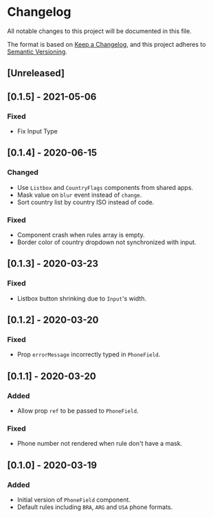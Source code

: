 # Changelog
All notable changes to this project will be documented in this file.

The format is based on [Keep a Changelog](https://keepachangelog.com/en/1.0.0/),
and this project adheres to [Semantic Versioning](https://semver.org/spec/v2.0.0.html).

## [Unreleased]

## [0.1.5] - 2021-05-06
### Fixed
- Fix Input Type

## [0.1.4] - 2020-06-15
### Changed
- Use `Listbox` and `CountryFlags` components from shared apps.
- Mask value on `blur` event instead of `change`.
- Sort country list by country ISO instead of code.

### Fixed
- Component crash when rules array is empty.
- Border color of country dropdown not synchronized with input.

## [0.1.3] - 2020-03-23
### Fixed
- Listbox button shrinking due to `Input`'s width.

## [0.1.2] - 2020-03-20
### Fixed
- Prop `errorMessage` incorrectly typed in `PhoneField`.

## [0.1.1] - 2020-03-20
### Added
- Allow prop `ref` to be passed to `PhoneField`.

### Fixed
- Phone number not rendered when rule don't have a mask.

## [0.1.0] - 2020-03-19
### Added
- Initial version of `PhoneField` component.
- Default rules including `BRA`, `ARG` and `USA` phone formats.
